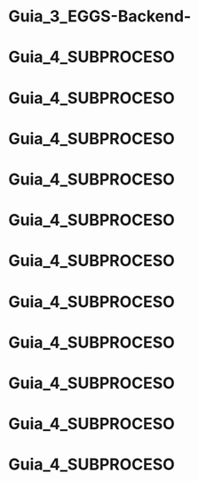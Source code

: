 # Guia_3_EGGS-Backend-
# Guia_4_SUBPROCESO
# Guia_4_SUBPROCESO
# Guia_4_SUBPROCESO
# Guia_4_SUBPROCESO
# Guia_4_SUBPROCESO
# Guia_4_SUBPROCESO
# Guia_4_SUBPROCESO
# Guia_4_SUBPROCESO
# Guia_4_SUBPROCESO
# Guia_4_SUBPROCESO
# Guia_4_SUBPROCESO
